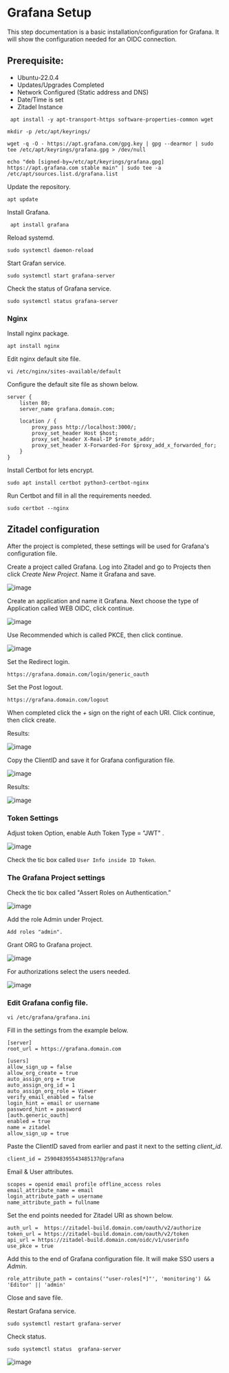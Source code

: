 # Grafana Setup

This step documentation is a basic installation/configuration for Grafana. It will show the configuration needed for an OIDC connection.

## Prerequisite:
* Ubuntu-22.0.4
* Updates/Upgrades Completed
* Network Configured (Static address and DNS)
* Date/Time is set
* Zitadel Instance
  

```
 apt install -y apt-transport-https software-properties-common wget
```
```
mkdir -p /etc/apt/keyrings/
```
```
wget -q -O - https://apt.grafana.com/gpg.key | gpg --dearmor | sudo tee /etc/apt/keyrings/grafana.gpg > /dev/null
```
```
echo "deb [signed-by=/etc/apt/keyrings/grafana.gpg] https://apt.grafana.com stable main" | sudo tee -a /etc/apt/sources.list.d/grafana.list
```
Update the repository.

```
apt update
```

Install Grafana.

```
 apt install grafana
```

Reload systemd.

```
sudo systemctl daemon-reload
```

Start Grafan service.

```
sudo systemctl start grafana-server
```

Check the status of Grafana service.

```
sudo systemctl status grafana-server
```

###  Nginx

Install nginx package.

```
apt install nginx
```

Edit nginx default site file.

```
vi /etc/nginx/sites-available/default
```

Configure the default site file as shown below.

```
server {
    listen 80;
    server_name grafana.domain.com;

    location / {
        proxy_pass http://localhost:3000/;
        proxy_set_header Host $host;
        proxy_set_header X-Real-IP $remote_addr;
        proxy_set_header X-Forwarded-For $proxy_add_x_forwarded_for;
    }
}
```
Install Certbot for lets encrypt.

```
sudo apt install certbot python3-certbot-nginx
```

Run Certbot and fill in all the requirements needed.

```
sudo certbot --nginx
```

## Zitadel configuration

After the project is completed, these settings will be used for Grafana's configuration file.

Create a project called Grafana. Log into Zitadel and go to Projects then click *Create New Project*.
Name it Grafana and save.

![image](https://github.com/HungryHowies/Grafana-setup-with-Zitadel/assets/22652276/3f007267-e6f8-49fa-b15a-bb9041f2be4a)

Create an application and name it Grafana. Next choose the type of Application called WEB OIDC, click continue.

![image](https://github.com/HungryHowies/Grafana-setup-with-Zitadel/assets/22652276/08124c77-d59a-414d-8aad-8903799e6389)

Use Recommended which is called PKCE, then click continue.

![image](https://github.com/HungryHowies/Grafana-setup-with-Zitadel/assets/22652276/1fc75b30-22b4-4fa8-aff5-a499944e4c9e)

Set the Redirect login.

```
https://grafana.domain.com/login/generic_oauth
```

Set the Post logout.

```
https://grafana.domain.com/logout
```

When completed click the *+* sign on the right of each URI. Click continue, then click create.

Results:

![image](https://github.com/HungryHowies/Grafana-setup-with-Zitadel/assets/22652276/47e22a58-ddf3-4e6f-ac15-8dc2aa8b1a5f)

Copy the  ClientID and save it for Grafana configuration file.

![image](https://github.com/HungryHowies/Grafana-setup-with-Zitadel/assets/22652276/3bcf9b82-254a-4002-a5f4-ff16dda22f41)


Results:

![image](https://github.com/HungryHowies/grafana-setup/assets/22652276/cdfcc538-5f7f-41d9-b114-fe907a3d9f3c)

### Token Settings

Adjust token Option, enable Auth Token Type = "JWT" .

![image](https://github.com/HungryHowies/Grafana-setup-with-Zitadel/assets/22652276/74be3977-bf93-4da5-b964-2f4cd17904be)



Check the tic box called ```User Info inside ID Token```.

### The Grafana Project settings

Check the tic box called "Assert Roles on Authentication.”

![image](https://github.com/HungryHowies/Grafana-setup-with-Zitadel/assets/22652276/33a741cd-9c91-4b81-9300-3f421eec7563)

Add the role Admin under Project.

```
Add roles "admin".
```
Grant ORG to Grafana project.

![image](https://github.com/HungryHowies/Grafana-setup-with-Zitadel/assets/22652276/f73ace35-4f30-4d17-a8bf-ccebe7720927)


For authorizations select the users needed.

![image](https://github.com/HungryHowies/Grafana-setup-with-Zitadel/assets/22652276/a34e5c6d-b2b8-423e-8cc7-0283974907d5)



### Edit Grafana config file.

```
vi /etc/grafana/grafana.ini
```
Fill in the settings from the example below.

```
[server]
root_url = https://grafana.domain.com

[users]
allow_sign_up = false
allow_org_create = true
auto_assign_org = true
auto_assign_org_id = 1
auto_assign_org_role = Viewer
verify_email_enabled = false
login_hint = email or username
password_hint = password
[auth.generic_oauth]
enabled = true
name = zitadel
allow_sign_up = true
```

Paste the ClientID saved from earlier and past it next to the setting *client_id*.

```
client_id = 259048395543485137@grafana
```

Email & User attributes.

```
scopes = openid email profile offline_access roles 
email_attribute_name = email
login_attribute_path = username
name_attribute_path = fullname
```

Set the end points needed for Zitadel URI as shown below.

```
auth_url =  https://zitadel-build.domain.com/oauth/v2/authorize
token_url = https://zitadel-build.domain.com/oauth/v2/token
api_url = https://zitadel-build.domain.com/oidc/v1/userinfo 
use_pkce = true
```

Add this to the end of Grafana configuration file. It will make SSO users a *Admin*.

```
role_attribute_path = contains('"user-roles[*]"', 'monitoring') && 'Editor' || 'admin'
```
Close and save file.


Restart Grafana service.
```
sudo systemctl restart grafana-server
```

Check status.

```
sudo systemctl status  grafana-server
```
![image](https://github.com/HungryHowies/Grafana-setup-with-Zitadel/assets/22652276/0e39cfa9-9180-448e-9f36-c859f75322a6)









